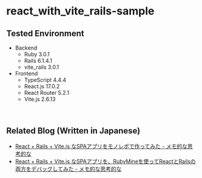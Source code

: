 # react_with_vite_rails-sample

## Tested Environment

- Backend
  - Ruby 3.0.1
  - Rails 6.1.4.1
  - vite_rails 3.0.1
- Frontend 
  - TypeScript 4.4.4 
  - React.js 17.0.2
  - React Router 5.2.1
  - Vite.js 2.6.13

　  
## Related Blog (Written in Japanese)

- [React + Rails + Vite.js なSPAアプリをモノレポで作ってみた - メモ的な思考的な](https://thinkami.hatenablog.com/entry/2021/10/31/232038)
- [React + Rails + Vite.js なSPAアプリを、RubyMineを使ってReactとRailsの両方をデバッグしてみた - メモ的な思考的な](https://thinkami.hatenablog.com/entry/2022/05/30/220809)